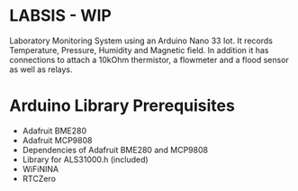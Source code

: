 # LABSIS - WIP
Laboratory Monitoring System using an Arduino Nano 33 Iot. It records Temperature, Pressure, Humidity and Magnetic field. In addition it has connections to attach a 10kOhm thermistor, a flowmeter and a flood sensor as well as relays. 

# Arduino Library Prerequisites
- Adafruit BME280
- Adafruit MCP9808
- Dependencies of Adafruit BME280 and MCP9808
- Library for ALS31000.h (included)
- WiFiNINA
- RTCZero
